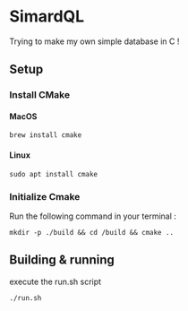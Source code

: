 # SimardQL
Trying to make my own simple database in C !

## Setup
### Install CMake

#### MacOS
`brew install cmake`
#### Linux
`sudo apt install cmake`

### Initialize Cmake
Run the following command in your terminal :

`mkdir -p ./build && cd /build && cmake ..`

## Building & running
execute the run.sh script

`./run.sh`